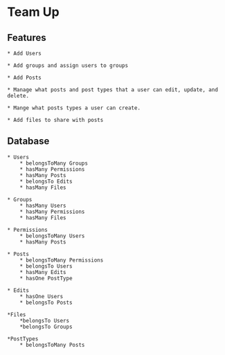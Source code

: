 # Team Up 
## Features

    * Add Users

    * Add groups and assign users to groups

    * Add Posts

    * Manage what posts and post types that a user can edit, update, and delete.

    * Mange what posts types a user can create.
    
    * Add files to share with posts

## Database

    * Users
        * belongsToMany Groups
        * hasMany Permissions
        * hasMany Posts
        * belongsTo Edits
        * hasMany Files

    * Groups
        * hasMany Users
        * hasMany Permissions
        * hasMany Files

    * Permissions
        * belongsToMany Users
        * hasMany Posts

    * Posts
        * belongsToMany Permissions
        * belongsTo Users
        * hasMany Edits
        * hasOne PostType

    * Edits
        * hasOne Users
        * belongsTo Posts

    *Files
        *belongsTo Users
        *belongsTo Groups

    *PostTypes
        * belongsToMany Posts
